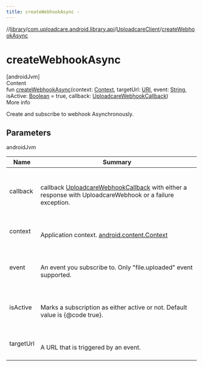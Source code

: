 ```yaml
---
title: createWebhookAsync -
---
```

//[library](../../index.md)/[com.uploadcare.android.library.api](../index.md)/[UploadcareClient](index.md)/[createWebhookAsync](create-webhook-async.md)



# createWebhookAsync  
[androidJvm]  
Content  
fun [createWebhookAsync](create-webhook-async.md)(context: [Context](https://developer.android.com/reference/kotlin/android/content/Context.html), targetUrl: [URI](https://developer.android.com/reference/kotlin/java/net/URI.html), event: [String](https://kotlinlang.org/api/latest/jvm/stdlib/kotlin/-string/index.html), isActive: [Boolean](https://kotlinlang.org/api/latest/jvm/stdlib/kotlin/-boolean/index.html) = true, callback: [UploadcareWebhookCallback](../../com.uploadcare.android.library.callbacks/-uploadcare-webhook-callback/index.md))  
More info  


Create and subscribe to webhook Asynchronously.



## Parameters  
  
androidJvm  
  
|  Name|  Summary| 
|---|---|
| <a name="com.uploadcare.android.library.api/UploadcareClient/createWebhookAsync/#android.content.Context#java.net.URI#kotlin.String#kotlin.Boolean#com.uploadcare.android.library.callbacks.UploadcareWebhookCallback/PointingToDeclaration/"></a>callback| <a name="com.uploadcare.android.library.api/UploadcareClient/createWebhookAsync/#android.content.Context#java.net.URI#kotlin.String#kotlin.Boolean#com.uploadcare.android.library.callbacks.UploadcareWebhookCallback/PointingToDeclaration/"></a><br><br>callback  [UploadcareWebhookCallback](../../com.uploadcare.android.library.callbacks/-uploadcare-webhook-callback/index.md) with either a response with UploadcareWebhook or a failure exception.<br><br>
| <a name="com.uploadcare.android.library.api/UploadcareClient/createWebhookAsync/#android.content.Context#java.net.URI#kotlin.String#kotlin.Boolean#com.uploadcare.android.library.callbacks.UploadcareWebhookCallback/PointingToDeclaration/"></a>context| <a name="com.uploadcare.android.library.api/UploadcareClient/createWebhookAsync/#android.content.Context#java.net.URI#kotlin.String#kotlin.Boolean#com.uploadcare.android.library.callbacks.UploadcareWebhookCallback/PointingToDeclaration/"></a><br><br>Application context. [android.content.Context](https://developer.android.com/reference/kotlin/android/content/Context.html)<br><br>
| <a name="com.uploadcare.android.library.api/UploadcareClient/createWebhookAsync/#android.content.Context#java.net.URI#kotlin.String#kotlin.Boolean#com.uploadcare.android.library.callbacks.UploadcareWebhookCallback/PointingToDeclaration/"></a>event| <a name="com.uploadcare.android.library.api/UploadcareClient/createWebhookAsync/#android.content.Context#java.net.URI#kotlin.String#kotlin.Boolean#com.uploadcare.android.library.callbacks.UploadcareWebhookCallback/PointingToDeclaration/"></a><br><br>An event you subscribe to. Only "file.uploaded" event supported.<br><br>
| <a name="com.uploadcare.android.library.api/UploadcareClient/createWebhookAsync/#android.content.Context#java.net.URI#kotlin.String#kotlin.Boolean#com.uploadcare.android.library.callbacks.UploadcareWebhookCallback/PointingToDeclaration/"></a>isActive| <a name="com.uploadcare.android.library.api/UploadcareClient/createWebhookAsync/#android.content.Context#java.net.URI#kotlin.String#kotlin.Boolean#com.uploadcare.android.library.callbacks.UploadcareWebhookCallback/PointingToDeclaration/"></a><br><br>Marks a subscription as either active or not. Default value is {@code true}.<br><br>
| <a name="com.uploadcare.android.library.api/UploadcareClient/createWebhookAsync/#android.content.Context#java.net.URI#kotlin.String#kotlin.Boolean#com.uploadcare.android.library.callbacks.UploadcareWebhookCallback/PointingToDeclaration/"></a>targetUrl| <a name="com.uploadcare.android.library.api/UploadcareClient/createWebhookAsync/#android.content.Context#java.net.URI#kotlin.String#kotlin.Boolean#com.uploadcare.android.library.callbacks.UploadcareWebhookCallback/PointingToDeclaration/"></a><br><br>A URL that is triggered by an event.<br><br>
  
  



